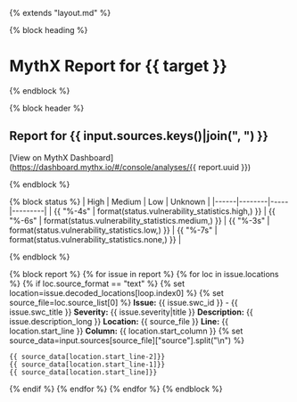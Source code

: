 {% extends "layout.md" %}

{% block heading %}
# MythX Report for {{ target }}
{% endblock %}

{% block header %}
##  Report for {{ input.sources.keys()|join(", ") }}
[View on MythX Dashboard](https://dashboard.mythx.io/#/console/analyses/{{ report.uuid }})

{% endblock %}

{% block status %}
| High | Medium | Low | Unknown |
|------|--------|-----|---------|
| {{ "%-4s" | format(status.vulnerability_statistics.high,) }} | {{ "%-6s" | format(status.vulnerability_statistics.medium,) }} | {{ "%-3s" | format(status.vulnerability_statistics.low,) }} | {{ "%-7s" | format(status.vulnerability_statistics.none,) }} |

{% endblock %}

{% block report %}
{% for issue in report %}
{% for loc in issue.locations %}
{% if loc.source_format == "text" %}
{% set location=issue.decoded_locations[loop.index0] %}
{% set source_file=loc.source_list[0] %}
**Issue:** {{ issue.swc_id }} - {{ issue.swc_title }}
**Severity:** {{ issue.severity|title }}
**Description:** {{ issue.description_long }}
**Location:** {{ source_file }}
**Line:** {{ location.start_line }}
**Column:** {{ location.start_column }}
{% set source_data=input.sources[source_file]["source"].split("\n") %}

```
{{ source_data[location.start_line-2]}}
{{ source_data[location.start_line-1]}}
{{ source_data[location.start_line]}}
```

{% endif %}
{% endfor %}
{% endfor %}
{% endblock %}
